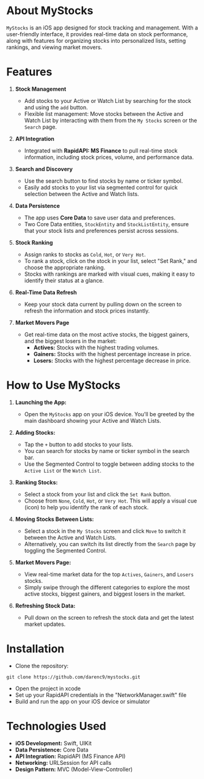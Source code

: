 # About MyStocks
`MyStocks` is an iOS app designed for stock tracking and management. With a user-friendly interface, it provides real-time data on stock performance, along with features for organizing stocks into personalized lists, setting rankings, and viewing market movers.

# Features

1. **Stock Management**
   - Add stocks to your Active or Watch List by searching for the stock and using the `add` button.
   - Flexible list management: Move stocks between the Active and Watch List by interacting with them from the `My Stocks` screen or the `Search` page.

2. **API Integration**
   - Integrated with **RapidAPI: MS Finance** to pull real-time stock information, including stock prices, volume, and performance data.

3. **Search and Discovery**
   - Use the search button to find stocks by name or ticker symbol.
   - Easily add stocks to your list via segmented control for quick selection between the Active and Watch lists.

4. **Data Persistence**
   - The app uses **Core Data** to save user data and preferences.
   - Two Core Data entities, `StockEntity` and `StockListEntity`, ensure that your stock lists and preferences persist across sessions.

5. **Stock Ranking**
   - Assign ranks to stocks as `Cold`, `Hot`, or `Very Hot`.
   - To rank a stock, click on the stock in your list, select "Set Rank," and choose the appropriate ranking.
   - Stocks with rankings are marked with visual cues, making it easy to identify their status at a glance.

6. **Real-Time Data Refresh**
   - Keep your stock data current by pulling down on the screen to refresh the information and stock prices instantly.

7. **Market Movers Page**
   - Get real-time data on the most active stocks, the biggest gainers, and the biggest losers in the market:
     - **Actives:** Stocks with the highest trading volumes.
     - **Gainers:** Stocks with the highest percentage increase in price.
     - **Losers:** Stocks with the highest percentage decrease in price.

# How to Use MyStocks

1. **Launching the App:**
   - Open the `MyStocks` app on your iOS device. You'll be greeted by the main dashboard showing your Active and Watch Lists.

2. **Adding Stocks:**
   - Tap the `+` button to add stocks to your lists.
   - You can search for stocks by name or ticker symbol in the search bar.
   - Use the Segmented Control to toggle between adding stocks to the `Active List` or the `Watch List`.

3. **Ranking Stocks:**
   - Select a stock from your list and click the `Set Rank` button.
   - Choose from `None`, `Cold`, `Hot`, or `Very Hot`. This will apply a visual cue (icon) to help you identify the rank of each stock.

4. **Moving Stocks Between Lists:**
   - Select a stock in the `My Stocks` screen and click `Move` to switch it between the Active and Watch Lists.
   - Alternatively, you can switch its list directly from the `Search` page by toggling the Segmented Control.

5. **Market Movers Page:**
   - View real-time market data for the top `Actives`, `Gainers`, and `Losers` stocks.
   - Simply swipe through the different categories to explore the most active stocks, biggest gainers, and biggest losers in the market.

6. **Refreshing Stock Data:**
   - Pull down on the screen to refresh the stock data and get the latest market updates.


# Installation
- Clone the repository:
```
git clone https://github.com/darenc9/mystocks.git
```
- Open the project in xcode
- Set up your RapidAPI credentials in the "NetworkManager.swift" file
- Build and run the app on your iOS device or simulator


# Technologies Used
- **iOS Development:** Swift, UIKit
- **Data Persistence:** Core Data
- **API Integration:** RapidAPI (MS Finance API)
- **Networking:** URLSession for API calls
- **Design Pattern:** MVC (Model-View-Controller)
